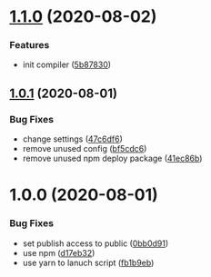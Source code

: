 # [1.1.0](https://github.com/ShangWeiTsai/gtx-template/compare/v1.0.1...v1.1.0) (2020-08-02)


### Features

* init compiler ([5b87830](https://github.com/ShangWeiTsai/gtx-template/commit/5b878306927a4fb32175ec2a8d7013c02c4e6dec))

## [1.0.1](https://github.com/ShangWeiTsai/gtx-template/compare/v1.0.0...v1.0.1) (2020-08-01)


### Bug Fixes

* change settings ([47c6df6](https://github.com/ShangWeiTsai/gtx-template/commit/47c6df6905b53ab937ad35ddbb1d9c31540749b6))
* remove unused config ([bf5cdc6](https://github.com/ShangWeiTsai/gtx-template/commit/bf5cdc6a2e366d5007ed5147ed256baf9ea0c02d))
* remove unused npm deploy package ([41ec86b](https://github.com/ShangWeiTsai/gtx-template/commit/41ec86be41f496d30f1e90f09b32138899ac158e))

# 1.0.0 (2020-08-01)


### Bug Fixes

* set publish access to public ([0bb0d91](https://github.com/ShangWeiTsai/gtx-template/commit/0bb0d910ab53b7dd601cda7233f72dcec73bbc69))
* use npm ([d17eb32](https://github.com/ShangWeiTsai/gtx-template/commit/d17eb32217c3e0e94f8d0097b2020dfe51e73e4a))
* use yarn to lanuch script ([fb1b9eb](https://github.com/ShangWeiTsai/gtx-template/commit/fb1b9eb38fb4693e760e6255e33baaf17da94322))
